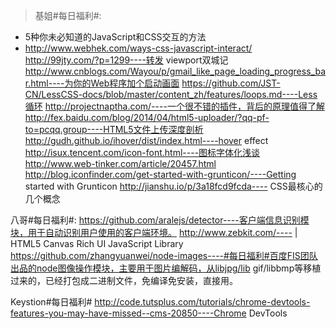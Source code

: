 > 基姐#每日福利#:
 - 5种你未必知道的JavaScript和CSS交互的方法
 - http://www.webhek.com/ways-css-javascript-interact/
 http://99jty.com/?p=1299----转发 viewport双城记
 http://www.cnblogs.com/Wayou/p/gmail_like_page_loading_progress_bar.html----为你的Web程序加个启动画面
 https://github.com/JST-CN/LessCSS-docs/blob/master/content_zh/features/loops.md----Less循环
 http://projectnaptha.com/----一个很不错的插件，背后的原理值得了解
 http://fex.baidu.com/blog/2014/04/html5-uploader/?qq-pf-to=pcqq.group----HTML5文件上传深度剖析
 http://gudh.github.io/ihover/dist/index.html----hover effect
 http://isux.tencent.com/icon-font.html----图标字体化浅谈
 http://www.web-tinker.com/article/20457.html
 http://blog.iconfinder.com/get-started-with-grunticon/----Getting started with Grunticon
 http://jianshu.io/p/3a18fcd9fcda---- CSS最核心的几个概念

八哥#每日福利#:
 https://github.com/aralejs/detector----客户端信息识别模块，用于自动识别用户使用的客户端环境。
 http://www.zebkit.com/---- | HTML5 Canvas Rich UI JavaScript Library
 https://github.com/zhangyuanwei/node-images----#每日福利#百度FIS团队出品的node图像操作模块，主要用于图片编解码，从libjpg/lib gif/libbmp等移植过来的，已经打包成二进制文件，免编译免安装，直接用。
 
Keystion#每日福利#
 http://code.tutsplus.com/tutorials/chrome-devtools-features-you-may-have-missed--cms-20850----Chrome DevTools
